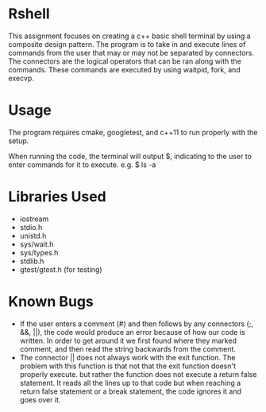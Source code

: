 # Rshell

This assignment focuses on creating a c++ basic shell terminal by using a composite design pattern. The program is to take in and execute lines of commands from the user that may or may not be separated by connectors. The connectors are the logical operators that can be ran along with the commands. These commands are executed by using waitpid, fork, and execvp.

# Usage
The program requires cmake, googletest, and c++11 to run properly with the setup.

When running the code, the terminal will output $, indicating to the user to enter commands for it to execute.
e.g. $ ls -a


# Libraries Used

 - iostream
 - stdio.h
 - unistd.h
 - sys/wait.h
 - sys/types.h
 - stdlib.h
 - gtest/gtest.h (for testing)

# Known Bugs

 - If the user enters a comment (#) and then follows by any connectors (;, &&, ||), the code would produce an error because of how our code is written. In order to get around it we first found where they marked comment, and then read the string backwards from the comment.
 - The connector || does not always work with the exit function. The problem with this function is that not that the exit function doesn't properly execute. but rather the function does not execute a return false statement. It reads all the lines up to that code but when reaching a return false statement or a break statement, the code ignores it and goes over it.

